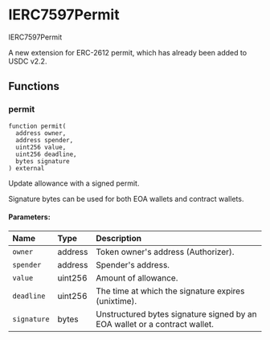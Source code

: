 # IERC7597Permit


IERC7597Permit


A new extension for ERC-2612 permit, which has already been added to USDC v2.2.


## Functions
### permit
```solidity
function permit(
  address owner,
  address spender,
  uint256 value,
  uint256 deadline,
  bytes signature
) external
```
Update allowance with a signed permit.

Signature bytes can be used for both EOA wallets and contract wallets.

#### Parameters:
| Name | Type | Description                                                          |
| :--- | :--- | :------------------------------------------------------------------- |
|`owner` | address | Token owner's address (Authorizer).  
|`spender` | address | Spender's address.  
|`value` | uint256 | Amount of allowance.  
|`deadline` | uint256 | The time at which the signature expires (unixtime).  
|`signature` | bytes | Unstructured bytes signature signed by an EOA wallet or a contract wallet. 


